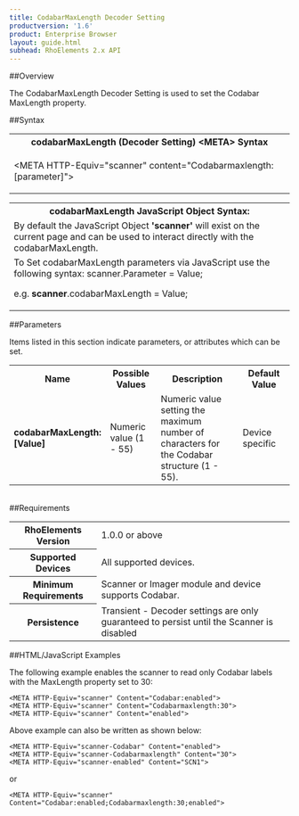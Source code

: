 ```yaml
---
title: CodabarMaxLength Decoder Setting
productversion: '1.6'
product: Enterprise Browser
layout: guide.html
subhead: RhoElements 2.x API
---
```


##Overview

The CodabarMaxLength Decoder Setting is used to set the Codabar MaxLength property.

##Syntax

<table class="re-table"><tr><th class="tableHeading">codabarMaxLength (Decoder Setting) &lt;META&gt; Syntax
</th></tr><tr><td class="clsSyntaxCells clsOddRow"><p>&lt;META HTTP-Equiv="scanner" content="Codabarmaxlength:[parameter]"&gt;</p></td></tr></table>
<table class="re-table"><tr><th class="tableHeading">codabarMaxLength JavaScript Object Syntax:</th></tr><tr><td class="clsSyntaxCells clsOddRow">
By default the JavaScript Object <b>'scanner'</b> will exist on the current page and can be used to interact directly with the codabarMaxLength.
</td></tr><tr><td class="clsSyntaxCells clsEvenRow">
To Set codabarMaxLength parameters via JavaScript use the following syntax: scanner.Parameter = Value;
<P />e.g. <b>scanner</b>.codabarMaxLength = Value;
</td></tr></table>

##Parameters


Items listed in this section indicate parameters, or attributes which can be set.
<table class="re-table"><col width="20%" /><col width="20%" /><col width="38%" /><col width="22%" /><tr><th class="tableHeading">Name</th><th class="tableHeading">Possible Values</th><th class="tableHeading">Description</th><th class="tableHeading">Default Value</th></tr><tr><td class="clsSyntaxCells clsOddRow"><b>codabarMaxLength:[Value]
</b></td><td class="clsSyntaxCells clsOddRow">Numeric value (1 - 55)</td><td class="clsSyntaxCells clsOddRow">Numeric value setting the maximum number of characters for the Codabar structure (1 - 55).</td><td class="clsSyntaxCells clsOddRow">Device specific</td></tr></table>
<table class="re-table"><col width="78%" /><col width="8%" /><col width="1%" /><col width="5%" /><col width="1%" /><col width="5%" /><col width="2%" /></table>





##Requirements

<table class="re-table"><tr><th class="tableHeading">RhoElements Version</th><td class="clsSyntaxCell clsEvenRow">1.0.0 or above
</td></tr><tr><th class="tableHeading">Supported Devices</th><td class="clsSyntaxCell clsOddRow">All supported devices.</td></tr><tr><th class="tableHeading">Minimum Requirements</th><td class="clsSyntaxCell clsOddRow">Scanner or Imager module and device supports Codabar.</td></tr><tr><th class="tableHeading">Persistence</th><td class="clsSyntaxCell clsEvenRow">Transient - Decoder settings are only guaranteed to persist until the Scanner is disabled</td></tr></table>


##HTML/JavaScript Examples

The following example enables the scanner to read only Codabar labels with the MaxLength property set to 30:

	<META HTTP-Equiv="scanner" Content="Codabar:enabled">
	<META HTTP-Equiv="scanner" Content="Codabarmaxlength:30">
	<META HTTP-Equiv="scanner" Content="enabled">
	
Above example can also be written as shown below:

	<META HTTP-Equiv="scanner-Codabar" Content="enabled">
	<META HTTP-Equiv="scanner-Codabarmaxlength" Content="30">
	<META HTTP-Equiv="scanner-enabled" Content="SCN1">
	
or

	<META HTTP-Equiv="scanner" Content="Codabar:enabled;Codabarmaxlength:30;enabled">
	





